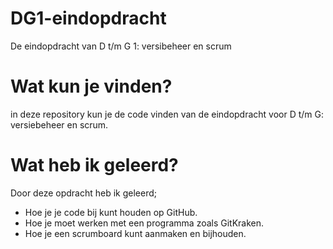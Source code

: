 # DG1-eindopdracht
 De eindopdracht van D t/m G 1: versibeheer en scrum

# Wat kun je vinden?
 in deze repository kun je de code vinden van de eindopdracht voor D t/m G: versiebeheer en scrum.
 
# Wat heb ik geleerd? 
 Door deze opdracht heb ik geleerd;
* Hoe je je code bij kunt houden op GitHub.
* Hoe je moet werken met een programma zoals GitKraken.
* Hoe je een scrumboard kunt aanmaken en bijhouden.
#
